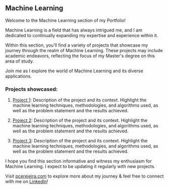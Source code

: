 ## Machine Learning

Welcome to the Machine Learning section of my Portfolio!

Machine Learning is a field that has always intrigued me, and I am dedicated to continually expanding my expertise and experience within it.

Within this section, you'll find a variety of projects that showcase my journey through the realm of Machine Learning. These projects may include academic endeavors, reflecting the focus of my Master's degree on this area of study.

Join me as I explore the world of Machine Learning and its diverse applications.

### Projects showcased:

1. [Project 1](./project1): Description of the project and its context. Highlight the machine learning techniques, methodologies, and algorithms used, as well as the problem statement and the results achieved.

2. [Project 2](./project2): Description of the project and its context. Highlight the machine learning techniques, methodologies, and algorithms used, as well as the problem statement and the results achieved.

3. [Project 3](./project3): Description of the project and its context. Highlight the machine learning techniques, methodologies, and algorithms used, as well as the problem statement and the results achieved.


I hope you find this section informative and witness my enthusiasm for Machine Learning. I expect to be updating it regularly with new projects.

Visit [pcerejeira.com](https://pcerejeira.com) to explore more about my journey & feel free to connect with me on [LinkedIn](https://www.linkedin.com/in/pedrocerejeira/)!
